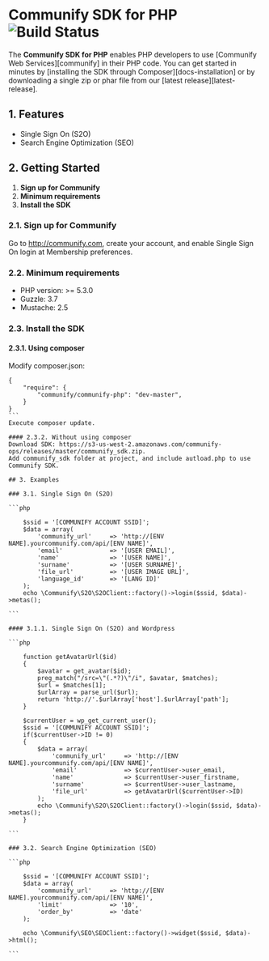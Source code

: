 # Communify SDK for PHP ![Build Status](http://ci.yourcommunify.com:8111/app/rest/builds/buildType:id:Master_SDK/statusIcon)

The **Communify SDK for PHP** enables PHP developers to use [Communify Web Services][communify]
in their PHP code. You can get started in
minutes by [installing the SDK through Composer][docs-installation] or by
downloading a single zip or phar file from our [latest release][latest-release].

## 1. Features

* Single Sign On (S2O)
* Search Engine Optimization (SEO)

## 2. Getting Started

1. **Sign up for Communify**
2. **Minimum requirements**
3. **Install the SDK**

### 2.1. Sign up for Communify
Go to http://communify.com, create your account, and enable Single Sign On login at Membership preferences.

### 2.2. Minimum requirements
* PHP version: >= 5.3.0
* Guzzle: 3.7
* Mustache: 2.5

### 2.3. Install the SDK
#### 2.3.1. Using composer
Modify composer.json:
````
{
    "require": {
        "communify/communify-php": "dev-master",
    }
}
```
Execute composer update.

#### 2.3.2. Without using composer
Download SDK: https://s3-us-west-2.amazonaws.com/communify-ops/releases/master/communify_sdk.zip.
Add communify_sdk folder at project, and include autload.php to use Communify SDK.

## 3. Examples

### 3.1. Single Sign On (S2O)

```php

    $ssid = '[COMMUNIFY ACCOUNT SSID]';
    $data = array(
        'communify_url' 	=> 'http://[ENV NAME].yourcommunify.com/api/[ENV NAME]',
        'email'     		=> '[USER EMAIL]',
        'name'      		=> '[USER NAME]',
        'surname'   		=> '[USER SURNAME]',
        'file_url'          => '[USER IMAGE URL]',
        'language_id'       => '[LANG ID]'
    );
    echo \Communify\S2O\S2OClient::factory()->login($ssid, $data)->metas();

```

#### 3.1.1. Single Sign On (S2O) and Wordpress

```php

    function getAvatarUrl($id)
    {
        $avatar = get_avatar($id);
	    preg_match("/src=\"(.*?)\"/i", $avatar, $matches);
    	$url = $matches[1];
	    $urlArray = parse_url($url);
	    return 'http://'.$urlArray['host'].$urlArray['path'];
    }

    $currentUser = wp_get_current_user();
    $ssid = '[COMMUNIFY ACCOUNT SSID]';
    if($currentUser->ID != 0)
    {
        $data = array(
            'communify_url' 	=> 'http://[ENV NAME].yourcommunify.com/api/[ENV NAME]',
            'email'     		=> $currentUser->user_email,
            'name'      		=> $currentUser->user_firstname,
            'surname'   		=> $currentUser->user_lastname,
            'file_url'          => getAvatarUrl($currentUser->ID)
        );
        echo \Communify\S2O\S2OClient::factory()->login($ssid, $data)->metas();
    }

```

### 3.2. Search Engine Optimization (SEO)

```php

    $ssid = '[COMMUNIFY ACCOUNT SSID]';
    $data = array(
        'communify_url' 	=> 'http://[ENV NAME].yourcommunify.com/api/[ENV NAME]',
        'limit'             => '10',
        'order_by'          => 'date'
    );
    
    echo \Communify\SEO\SEOClient::factory()->widget($ssid, $data)->html();

```